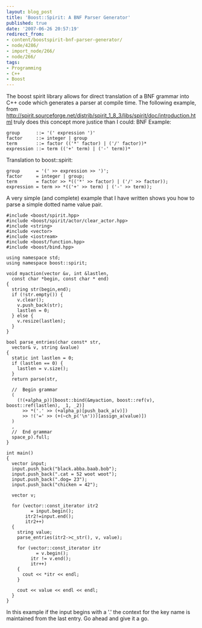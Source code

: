 ```yaml
---
layout: blog_post
title: 'Boost::Spirit: A BNF Parser Generator'
published: true
date: '2007-06-26 20:57:19'
redirect_from:
- content/boostspirit-bnf-parser-generator/
- node/4286/
- import_node/266/
- node/266/
tags:
- Programming
- C++
- Boost
---
```


The boost spirit library allows for direct translation of a BNF grammar into C++ code which generates a parser at compile time. The following example, from http://spirit.sourceforge.net/distrib/spirit_1_8_3/libs/spirit/doc/introduction.html truly does this concept more justice than I could: BNF Example:

    group      ::= '(' expression ')'
    factor     ::= integer | group
    term       ::= factor (('*' factor) | ('/' factor))*
    expression ::= term (('+' term) | ('-' term))*

Translation to boost::spirit:

    group      = '(' >> expression >> ')';
    factor     = integer | group;
    term       = factor >> *(('*' >> factor) | ('/' >> factor));
    expression = term >> *(('+' >> term) | ('-' >> term));

A very simple (and complete) example that I have written shows you how to parse a simple dotted name value pair.

    #include <boost/spirit.hpp>
    #include <boost/spirit/actor/clear_actor.hpp>
    #include <string>
    #include <vector>
    #include <iostream>
    #include <boost/function.hpp>
    #include <boost/bind.hpp>

    using namespace std;
    using namespace boost::spirit;

    void myaction(vector &v, int &lastlen, 
      const char *begin, const char * end)
    {
      string str(begin,end);
      if (!str.empty()) {
        v.clear();
        v.push_back(str);
        lastlen = 0;
      } else {
        v.resize(lastlen);
      }
    }

    bool parse_entries(char const* str, 
      vector& v, string &value)
    {
      static int lastlen = 0;
      if (lastlen == 0) {
        lastlen = v.size();
      }
      return parse(str,

      //  Begin grammar
      (
        (!(+alpha_p))[boost::bind(&myaction, boost::ref(v), boost::ref(lastlen), _1, _2)] 
          >> *('.' >> (+alpha_p)[push_back_a(v)]) 
          >> !('=' >> (+(~ch_p('\n')))[assign_a(value)])
      )
      ,
      //  End grammar
      space_p).full;
    }

    int main()
    {
      vector input;
      input.push_back("black.abba.baab.bob");
      input.push_back(".cat = 52 woot woot");
      input.push_back(".dog= 23");
      input.push_back("chicken = 42");

      vector v;

      for (vector::const_iterator itr2 
             = input.begin();
           itr2!=input.end();
           itr2++) 
      {
        string value;
        parse_entries(itr2->c_str(), v, value);

        for (vector::const_iterator itr 
               = v.begin();
             itr != v.end();
             itr++)
        {
          cout << *itr << endl;
        }

        cout << value << endl << endl;
      }
    }

In this example if the input begins with a '.' the context for the key name is maintained from the last entry. Go ahead and give it a go.
